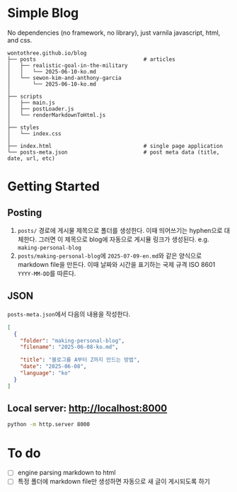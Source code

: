# Simple Blog

No dependencies (no framework, no library), just varnila javascript, html, and css.

    wontothree.github.io/blog
    ├── posts                                  # articles
    │   ├── realistic-goal-in-the-military
    │   │   └── 2025-06-10-ko.md
    │   └── sewon-kim-and-anthony-garcia
    │       └── 2025-06-10-ko.md
    │
    ├── scripts
    │   ├── main.js
    │   ├── postLoader.js
    │   └── renderMarkdownToHtml.js
    │
    ├── styles
    │   └── index.css
    │
    ├── index.html                             # single page application
    └── posts-meta.json                        # post meta data (title, date, url, etc)

# Getting Started

## Posting

1. `posts/` 경로에 게시물 제목으로 폴더를 생성한다. 이때 띄어쓰기는 hyphen으로 대체한다. 그러면 이 제목으로 blog에 자동으로 게시뮬 링크가 생성된다. e.g. `making-personal-blog`
2. `posts/making-personal-blog`에 `2025-07-09-en.md`와 같은 양식으로 markdown file을 만든다. 이때 날짜와 시간을 표기하는 국제 규격 ISO 8601 `YYYY-MM-DD`를 따른다.

## JSON

`posts-meta.json`에서 다음의 내용을 작성한다.

```json
[
  {
    "folder": "making-personal-blog",
    "filename": "2025-06-08-ko.md",

    "title": "블로그를 A부터 Z까지 만드는 방법",
    "date": "2025-06-08",
    "language": "ko"
  }
]
```

## Local server: [http://localhost:8000](http://localhost:8000)

```bash
python -m http.server 8000
```

# To do

* [ ] engine parsing markdown to html
* [ ] 특정 폴더에 markdown file만 생성하면 자동으로 새 글이 게시되도록 하기
